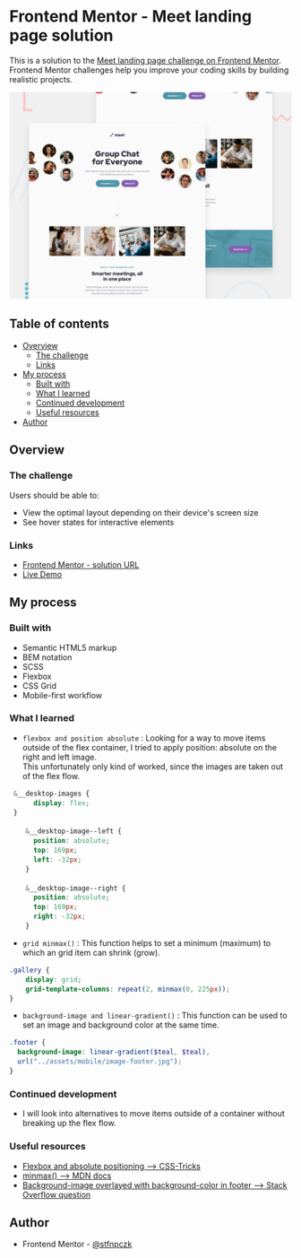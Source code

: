 # Frontend Mentor - Meet landing page solution

This is a solution to the [Meet landing page challenge on Frontend Mentor](https://www.frontendmentor.io/challenges/meet-landing-page-rbTDS6OUR). Frontend Mentor challenges help you improve your coding skills by building realistic projects. 

![Design preview for Meet landing page](./images/preview.jpg)

## Table of contents

- [Overview](#overview)
  - [The challenge](#the-challenge)
  - [Links](#links)
- [My process](#my-process)
  - [Built with](#built-with)
  - [What I learned](#what-i-learned)
  - [Continued development](#continued-development)
  - [Useful resources](#useful-resources)
- [Author](#author)
<!-- - [Acknowledgments](#acknowledgments) -->

## Overview

### The challenge

Users should be able to:

- View the optimal layout depending on their device's screen size
- See hover states for interactive elements

### Links


- [Frontend Mentor - solution URL](https://www.frontendmentor.io/solutions/meet-landing-page-using-scss-bem-flexbox-5TTjolJB1)
- [Live Demo](https://stfnpczk.github.io/meet-landing-page/)

## My process

### Built with

- Semantic HTML5 markup
- BEM notation
- SCSS
- Flexbox
- CSS Grid
- Mobile-first workflow

### What I learned

- `flexbox and position absolute` : Looking for a way to move items outside of the flex container, I tried to apply position: absolute on the right and left image.  
This unfortunately only kind of worked, since the images are taken out of the flex flow.

```scss
 &__desktop-images {
      display: flex;
 }

    &__desktop-image--left {
      position: absolute;
      top: 169px;
      left: -32px;
    }

    &__desktop-image--right {
      position: absolute;
      top: 169px;
      right: -32px;
    }
```

- `grid minmax()` : This function helps to set a minimum (maximum) to which an grid item can shrink (grow).

```scss
.gallery {
    display: grid;
    grid-template-columns: repeat(2, minmax(0, 225px));
}
```

- `background-image and linear-gradient()` : This function can be used to set an image and background color at the same time. 
```scss
.footer {
  background-image: linear-gradient($teal, $teal),
  url("../assets/mobile/image-footer.jpg");
}
```



### Continued development

- I will look into alternatives to move items outside of a container without breaking up the flex flow.

### Useful resources



- [Flexbox and absolute positioning --> CSS-Tricks ](https://css-tricks.com/flexbox-and-absolute-positioning/) 
- [ minmax() --> MDN docs](https://developer.mozilla.org/en-US/docs/Web/CSS/minmax()) 
- [Background-image overlayed with background-color in footer --> Stack Overflow question](https://stackoverflow.com/questions/34173169/background-image-overlayed-with-background-color-in-footer)

## Author

- Frontend Mentor - [@stfnpczk](https://www.frontendmentor.io/profile/stfnpczk)

<!-- - Website - [Add your name here](https://www.your-site.com) -->
<!-- - Twitter - [@yourusername](https://www.twitter.com/yourusername) -->

<!-- ## Acknowledgments
**ADD TEXT**
This is where you can give a hat tip to anyone who helped you out on this project. Perhaps you worked in a team or got some inspiration from someone else's solution. This is the perfect place to give them some credit. -->
